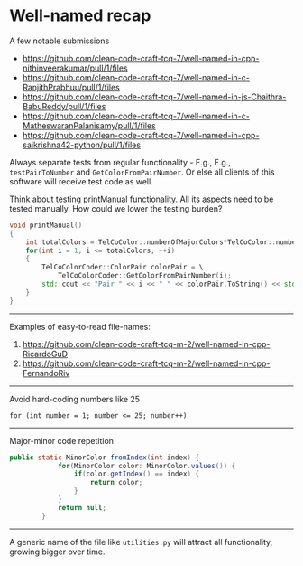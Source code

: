 # Well-named recap

A few notable submissions

- https://github.com/clean-code-craft-tcq-7/well-named-in-cpp-nithinveerakumar/pull/1/files
- https://github.com/clean-code-craft-tcq-7/well-named-in-c-RanjithPrabhuu/pull/1/files
- https://github.com/clean-code-craft-tcq-7/well-named-in-js-Chaithra-BabuReddy/pull/1/files
- https://github.com/clean-code-craft-tcq-7/well-named-in-c-MatheswaranPalanisamy/pull/1/files
- https://github.com/clean-code-craft-tcq-7/well-named-in-cpp-saikrishna42-python/pull/1/files


Always separate tests from regular functionality - E.g., E.g., `testPairToNumber` and `GetColorFromPairNumber`.
Or else all clients of this software will receive test code as well.

Think about testing printManual functionality. All its aspects need to be tested manually.
How could we lower the testing burden?

```cpp
void printManual()
{
    int totalColors = TelCoColor::numberOfMajorColors*TelCoColor::numberOfMinorColors;
    for(int i = 1; i <= totalColors; ++i)
    {
        TelCoColorCoder::ColorPair colorPair = \
            TelCoColorCoder::GetColorFromPairNumber(i);
        std::cout << "Pair " << i << " " << colorPair.ToString() << std::endl;
    }
}
```

---

Examples of easy-to-read file-names:

1. https://github.com/clean-code-craft-tcq-m-2/well-named-in-cpp-RicardoGuD
1. https://github.com/clean-code-craft-tcq-m-2/well-named-in-cpp-FernandoRiv

---

Avoid hard-coding numbers like 25

`for (int number = 1; number <= 25; number++)`

---

Major-minor code repetition

```java
public static MinorColor fromIndex(int index) {
            for(MinorColor color: MinorColor.values()) {
                if(color.getIndex() == index) {
                    return color;
                }
            }
            return null;
        }
```

---

A generic name of the file like `utilities.py` will attract all functionality, growing bigger over time.
